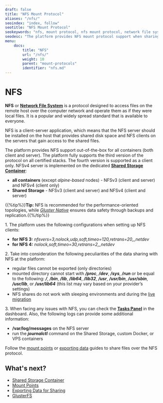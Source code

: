```yaml
---
draft: false
title: "NFS Mount Protocol"
aliases: "/nfs/"
seoindex: "index, follow"
seotitle: "NFS Mount Protocol"
seokeywords: "nfs, mount protocol, nfs mount protocol, network file system, nfs specifics, nfs storage, nfs shared storage, nfs mounts, nfs exports"
seodesc: "The platform provides NFS mount protocol support when sharing data between instances on the same account."
menu: 
    docs:
        title: "NFS"
        url: "/nfs/"
        weight: 10
        parent: "mount-protocols"
        identifier: "nfs.md"
---
```


# NFS

**NFS** or **[Network File System](https://tools.ietf.org/html/rfc7862)** is a protocol designed to access files on the remote host over the computer network and operate them as if they were local files. It is a popular and widely spread standard that is available to everyone. 

NFS is a client-server application, which means that the NFS server should be installed on the host that provides shared disk space and NFS clients on the servers that gain access to the shared files.

The platform provides NFS support out-of-the-box for all containers (both client and server). The platform fully supports the third version of the protocol on all certified stacks. The fourth version is supported as a client only. NFSv4 server is implemented on the dedicated **[Shared Storage Container](/shared-storage-container/)**:

- **all containers** (except *alpine-based* nodes) - NFSv3 (client and server) and NFSv4 (client only)
- **Shared Storage** - NFSv3 (client and server) and NFSv4 (client and server)

{{%tip%}}**Tip:** NFS is recommended for the performance-oriented topologies, while *[Gluster Native](/glusterfs/)* ensures data safety through backups and replication.{{%/tip%}}

1\. The platform uses the following configurations when setting up NFS clients:

- **for NFS 3:** *nfsvers=3,nolock,udp,soft,timeo=120,retrans=20,\_netdev*
- **for NFS 4:** *nolock,soft,timeo=30,retrans=2,\_netdev*

2\. Take into consideration the following peculiarities of the data sharing with NFS at the platform:

- regular files cannot be exported (only directories)
- mounted directory cannot start with ***/proc***, ***/dev***, ***/sys***, ***/run*** or be equal to the following: ***/***, ***/bin***, ***/lib***, ***/lib64***, ***/lib32***, ***/usr***, ***/usr/bin***, ***/usr/sbin***, ***/usr/lib***, or ***/usr/lib64*** (this list may vary based on your provider’s settings)
- NFS shares do not work with sleeping environments and during the [live migration](/environment-regions-migration/#live-migration) 

3\. When facing any issues with NFS, you can check the **[Tasks Panel](/dashboard-guide/#tasks-panel)** in the dashboard. Also, the following logs can provide some additional information:

- **/var/log/messages** on the NFS server
- run the ***journalctl*** command on the Shared Storage, custom Docker, or VPS containers

Follow the [mount points](/mount-points/) or [exporting data](/storage-exports/) guides to share files over the NFS protocol.


## What's next?

* [Shared Storage Container](/shared-storage-container/)
* [Mount Points](/mount-points/)
* [Exporting Data for Sharing](/storage-exports/)
* [GlusterFS](/glusterfs/)
